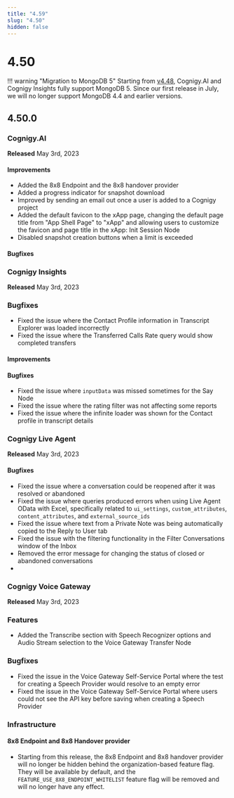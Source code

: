 ```yaml
---
title: "4.59"
slug: "4.50"
hidden: false
---
```


# 4.50

!!! warning "Migration to MongoDB 5"
    Starting from [v4.48](4.48.md),  Cognigy.AI and Cognigy Insights fully support MongoDB 5. Since our first release in July, we will no longer support MongoDB 4.4 and earlier versions.

## 4.50.0

### Cognigy.AI

**Released** May 3rd, 2023

#### Improvements

- Added the 8x8 Endpoint and the 8x8 handover provider
- Added a progress indicator for snapshot download 
- Improved by sending an email out once a user is added to a Cognigy project
- Added the default favicon to the xApp page, changing the default page title from "App Shell Page" to "xApp" and allowing users to customize the favicon and page title in the xApp: Init Session Node
- Disabled snapshot creation buttons when a limit is exceeded

#### Bugfixes

<polishing>

### Cognigy Insights

**Released** May 3rd, 2023

### Bugfixes

- Fixed the issue where the Contact Profile information in Transcript Explorer was loaded incorrectly
- Fixed the issue where the Transferred Calls Rate query would show completed transfers

#### Improvements

#### Bugfixes

- Fixed the issue where `inputData` was missed sometimes for the Say Node
- Fixed the issue where the rating filter was not affecting some reports
- Fixed the issue where the infinite loader was shown for the Contact profile in transcript details

### Cognigy Live Agent

**Released** May 3rd, 2023

#### Bugfixes

- Fixed the issue where a conversation could be reopened after it was resolved or abandoned
- Fixed the issue where queries produced errors when using Live Agent OData with Excel, specifically related to `ui_settings`, `custom_attributes`, `content_attributes`, and `external_source_ids`
- Fixed the issue where text from a Private Note was being automatically copied to the Reply to User tab
- Fixed the issue with the filtering functionality in the Filter Conversations window of the Inbox
- Removed the error message for changing the status of closed or abandoned conversations
- 
### Cognigy Voice Gateway

**Released** May 3rd, 2023

### Features

- Added the Transcribe section with Speech Recognizer options and Audio Stream selection to the Voice Gateway Transfer Node

### Bugfixes

- Fixed the issue in the Voice Gateway Self-Service Portal where the test for creating a Speech Provider would resolve to an empty error
- Fixed the issue in the Voice Gateway Self-Service Portal where users could not see the API key before saving when creating a Speech Provider

### Infrastructure

#### 8x8 Endpoint and 8x8 Handover provider

- Starting from this release, the 8x8 Endpoint and 8x8 handover provider will no longer be hidden behind the organization-based feature flag. They will be available by default, and the `FEATURE_USE_8X8_ENDPOINT_WHITELIST` feature flag will be removed and will no longer have any effect.
